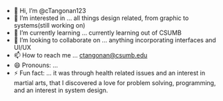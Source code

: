 - 👋 Hi, I’m @cTangonan123
- 👀 I’m interested in ... all things design related, from graphic to systems(still working on)
- 🌱 I’m currently learning ... currently learning out of CSUMB
- 💞️ I’m looking to collaborate on ... anything incorporating interfaces and UI/UX
- 📫 How to reach me ... ctangonan@csumb.edu
- 😄 Pronouns: ...
- ⚡ Fun fact: ... it was through health related issues and an interest in martial arts, that I discovered a love for problem solving, programming, and an interest in system design.

<!---
cTangonan123/cTangonan123 is a ✨ special ✨ repository because its `README.md` (this file) appears on your GitHub profile.
You can click the Preview link to take a look at your changes.
--->
